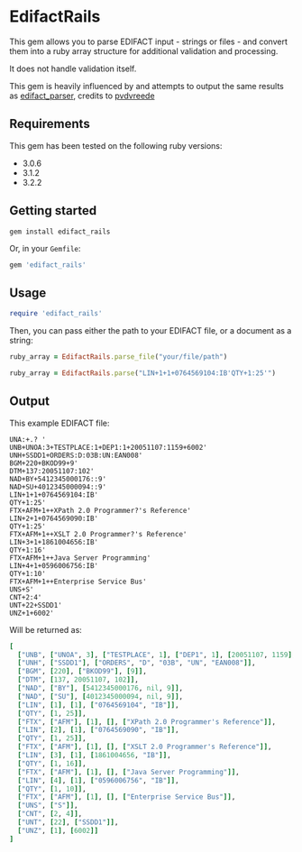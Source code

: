 # EdifactRails

This gem allows you to parse EDIFACT input - strings or files - and convert them into a ruby array structure for additional validation and processing.

It does not handle validation itself.

This gem is heavily influenced by and attempts to output the same results as [edifact_parser](https://github.com/pvdvreede/edifact_parser), credits to [pvdvreede](https://github.com/pvdvreede)

## Requirements

This gem has been tested on the following ruby versions:
* 3.0.6
* 3.1.2
* 3.2.2

## Getting started 

```
gem install edifact_rails
```

Or, in your `Gemfile`:

```ruby
gem 'edifact_rails'
```

## Usage

```ruby
require 'edifact_rails'
```

Then, you can pass either the path to your EDIFACT file, or a document as a string:

```ruby
ruby_array = EdifactRails.parse_file("your/file/path")
```

```ruby
ruby_array = EdifactRails.parse("LIN+1+1+0764569104:IB'QTY+1:25'")
```

## Output

This example EDIFACT file:

```
UNA:+.? '
UNB+UNOA:3+TESTPLACE:1+DEP1:1+20051107:1159+6002'
UNH+SSDD1+ORDERS:D:03B:UN:EAN008'
BGM+220+BKOD99+9'
DTM+137:20051107:102'
NAD+BY+5412345000176::9'
NAD+SU+4012345000094::9'
LIN+1+1+0764569104:IB'
QTY+1:25'
FTX+AFM+1++XPath 2.0 Programmer?'s Reference'
LIN+2+1+0764569090:IB'
QTY+1:25'
FTX+AFM+1++XSLT 2.0 Programmer?'s Reference'
LIN+3+1+1861004656:IB'
QTY+1:16'
FTX+AFM+1++Java Server Programming'
LIN+4+1+0596006756:IB'
QTY+1:10'
FTX+AFM+1++Enterprise Service Bus'
UNS+S'
CNT+2:4'
UNT+22+SSDD1'
UNZ+1+6002'
```

Will be returned as:

```ruby
[
  ["UNB", ["UNOA", 3], ["TESTPLACE", 1], ["DEP1", 1], [20051107, 1159], [6002]],
  ["UNH", ["SSDD1"], ["ORDERS", "D", "03B", "UN", "EAN008"]],
  ["BGM", [220], ["BKOD99"], [9]],
  ["DTM", [137, 20051107, 102]],
  ["NAD", ["BY"], [5412345000176, nil, 9]],
  ["NAD", ["SU"], [4012345000094, nil, 9]],
  ["LIN", [1], [1], ["0764569104", "IB"]],
  ["QTY", [1, 25]],
  ["FTX", ["AFM"], [1], [], ["XPath 2.0 Programmer's Reference"]],
  ["LIN", [2], [1], ["0764569090", "IB"]],
  ["QTY", [1, 25]],
  ["FTX", ["AFM"], [1], [], ["XSLT 2.0 Programmer's Reference"]],
  ["LIN", [3], [1], [1861004656, "IB"]],
  ["QTY", [1, 16]],
  ["FTX", ["AFM"], [1], [], ["Java Server Programming"]],
  ["LIN", [4], [1], ["0596006756", "IB"]],
  ["QTY", [1, 10]],
  ["FTX", ["AFM"], [1], [], ["Enterprise Service Bus"]],
  ["UNS", ["S"]],
  ["CNT", [2, 4]],
  ["UNT", [22], ["SSDD1"]],
  ["UNZ", [1], [6002]]
]
```
